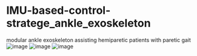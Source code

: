 # IMU-based-control-stratege_ankle_exoskeleton
modular ankle exoskeleton assisting hemiparetic patients with paretic gait
![image](https://github.com/gayoung0512/IMU-based-control-strategy_ankle_exoskeleton/assets/74947395/e7563073-5199-48b3-959f-0ff5f997762c)
![image](https://github.com/gayoung0512/IMU-based-control-strategy_ankle_exoskeleton/assets/74947395/548d88f2-be54-450c-ac19-08a9e93edece)
![image](https://github.com/gayoung0512/IMU-based-control-strategy_ankle_exoskeleton/assets/74947395/ea460b4c-ced5-4544-8411-9f76276c0936)
